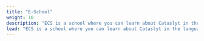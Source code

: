 ```yaml
---
title: "E-School"
weight: 10
description: "ECS is a school where you can learn about Cataslyt in the language of the Eastern Hemisphere in a workshop format"
lead: "ECS is a school where you can learn about Cataslyt in the language of the Eastern Hemisphere in a workshop format"
---
```

